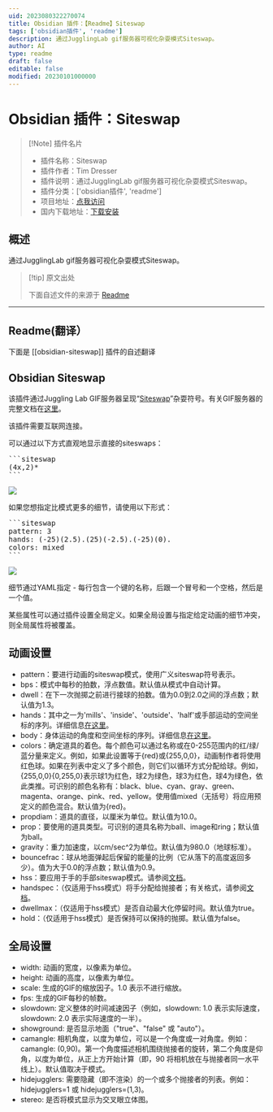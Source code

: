 ```yaml
---
uid: 2023080322270074
title: Obsidian 插件：【Readme】Siteswap
tags: ['obsidian插件', 'readme']
description: 通过JugglingLab gif服务器可视化杂耍模式Siteswap。
author: AI
type: readme
draft: false
editable: false
modified: 20230101000000
---
```


# Obsidian 插件：Siteswap

> [!Note] 插件名片
> - 插件名称：Siteswap
> - 插件作者：Tim Dresser
> - 插件说明：通过JugglingLab gif服务器可视化杂耍模式Siteswap。
> - 插件分类：['obsidian插件', 'readme']
> - 项目地址：[点我访问](https://github.com/tdresser/obsidian-siteswap)
> - 国内下载地址：[下载安装](https://pkmer.cn/products/plugin/pluginMarket/?obsidian-siteswap)

## 概述

通过JugglingLab gif服务器可视化杂耍模式Siteswap。



> [!tip] 原文出处
> 
>下面自述文件的来源于 [Readme](https://ghproxy.net/https://raw.githubusercontent.com/tdresser/obsidian-siteswap/main/README.md)
> 

---

## Readme(翻译）

下面是 [[obsidian-siteswap]] 插件的自述翻译


## Obsidian Siteswap

该插件通过Juggling Lab GIF服务器呈现“[Siteswap](https://en.wikipedia.org/wiki/Siteswap)”杂耍符号。有关GIF服务器的完整文档在[这里](https://jugglinglab.org/html/animinfo.html)。

该插件需要互联网连接。

可以通过以下方式直观地显示直接的siteswaps：

<pre>
```siteswap
(4x,2)*
```
</pre>

![](<https://jugglinglab.org/anim?redirect=true;height=200;width=200;pattern=(4%2C2x)*>)

如果您想指定比模式更多的细节，请使用以下形式：

<pre>
```siteswap
pattern: 3
hands: (-25)(2.5).(25)(-2.5).(-25)(0).
colors: mixed
```
</pre>

![](<https://jugglinglab.org/anim?redirect=true;pattern=3;height=200;width=200;hands=(-25)(2.5).(25)(-2.5).(-25)(0).;colors=mixed>)

细节通过YAML指定 - 每行包含一个键的名称，后跟一个冒号和一个空格，然后是一个值。

某些属性可以通过插件设置全局定义。如果全局设置与指定给定动画的细节冲突，则全局属性将被覆盖。

## 动画设置

- pattern：要进行动画的siteswap模式，使用广义siteswap符号表示。
- bps：模式中每秒的拍数，浮点数值。默认值从模式中自动计算。
- dwell：在下一次抛掷之前进行接球的拍数。值为0.0到2.0之间的浮点数；默认值为1.3。
- hands：其中之一为'mills'、'inside'、'outside'、'half'或手部运动的空间坐标的序列。详细信息[在这里](https://jugglinglab.org/html/sspanel.html)。
- body：身体运动的角度和空间坐标的序列。详细信息[在这里](https://jugglinglab.org/html/sspanel.html)。
- colors：确定道具的着色。每个颜色可以通过名称或在0-255范围内的红/绿/蓝分量来定义。例如，如果此设置等于{red}或{255,0,0}，动画制作者将使用红色球。如果在列表中定义了多个颜色，则它们以循环方式分配给球。例如，{255,0,0}{0,255,0}表示球1为红色，球2为绿色，球3为红色，球4为绿色，依此类推。可识别的颜色名称有：black、blue、cyan、gray、green、magenta、orange、pink、red、yellow。使用值mixed（无括号）将应用预定义的颜色混合。默认值为{red}。
- propdiam：道具的直径，以厘米为单位。默认值为10.0。
- prop：要使用的道具类型。可识别的道具名称为ball、image和ring；默认值为ball。
- gravity：重力加速度，以cm/sec^2为单位。默认值为980.0（地球标准）。
- bouncefrac：球从地面弹起后保留的能量的比例（它从落下的高度返回多少）。值为大于0.0的浮点数；默认值为0.9。
- hss：要应用于手的手部siteswap模式。请参阅[文档](https://jugglinglab.org/html/HandSiteswapFeature.pdf)。
- handspec：（仅适用于hss模式）将手分配给抛接者；有关格式，请参阅[文档](https://jugglinglab.org/html/HandSiteswapFeature.pdf)。
- dwellmax：（仅适用于hss模式）是否自动最大化停留时间。默认值为true。
- hold：（仅适用于hss模式）是否保持可以保持的抛掷。默认值为false。

## 全局设置

-   width: 动画的宽度，以像素为单位。
-   height: 动画的高度，以像素为单位。
-   scale: 生成的GIF的缩放因子。1.0 表示不进行缩放。
-   fps: 生成的GIF每秒的帧数。
-   slowdown: 定义整体的时间减速因子（例如，slowdown: 1.0 表示实际速度，slowdown: 2.0 表示实际速度的一半）。
-   showground: 是否显示地面（"true"、"false" 或 "auto"）。
-   camangle: 相机角度，以度为单位，可以是一个角度或一对角度。例如：camangle: (0,90)。第一个角度描述相机围绕抛接者的旋转，第二个角度是仰角，以度为单位，从正上方开始计算（即，90 将相机放在与抛接者同一水平线上）。默认值取决于模式。
-   hidejugglers: 需要隐藏（即不渲染）的一个或多个抛接者的列表。例如：hidejugglers=1 或 hidejugglers=(1,3)。
-   stereo: 是否将模式显示为交叉眼立体图。



